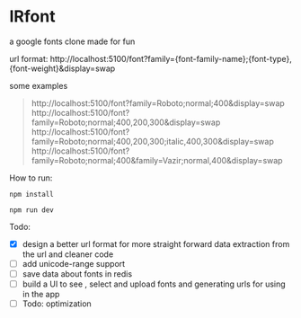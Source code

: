 # IRfont

a google fonts clone made for fun

url format: http://localhost:5100/font?family={font-family-name};{font-type},{font-weight}&display=swap

 some examples

> http://localhost:5100/font?family=Roboto;normal;400&display=swap
> http://localhost:5100/font?family=Roboto;normal;400,200,300&display=swap
> http://localhost:5100/font?family=Roboto;normal;400,200,300;italic,400,300&display=swap
> http://localhost:5100/font?family=Roboto;normal;400&family=Vazir;normal,400&display=swap

How to run:

```
npm install
```

```
npm run dev
```

Todo:

- [x] design a better url format for more straight forward data extraction from the url and cleaner code
- [ ] add unicode-range support
- [ ] save data about fonts in redis
- [ ] build a UI to see , select and upload fonts and generating urls for using in the app
- [ ] Todo: optimization